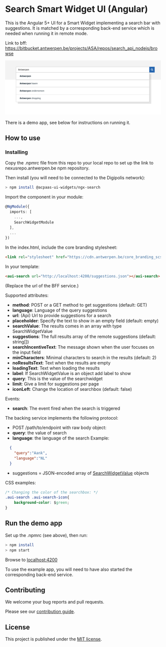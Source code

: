 # Search Smart Widget UI (Angular)

This is the Angular 5+ UI for a Smart Widget implementing a search bar with suggestions. It is matched by a corresponding back-end service which is needed when running it in remote mode.

Link to bff: https://bitbucket.antwerpen.be/projects/ASA/repos/search_api_nodejs/browse

![screenshot](example.png)

There is a demo app, see below for instructions on running it.

## How to use

### Installing

Copy the .npmrc file from this repo to your local repo to set up the link to nexusrepo.antwerpen.be npm repository.

Then install (you will need to be connected to the Digipolis network):

```sh
> npm install @acpaas-ui-widgets/ngx-search
```

Import the component in your module:

```ts
@NgModule({
  imports: [
    ...,
    SearchWidgetModule
  ],
  ...
})
```

In the index.html, include the core branding stylesheet:

```html
<link rel="stylesheet" href="https://cdn.antwerpen.be/core_branding_scss/2.0.1/main.min.css">
```

In your template:

```html
<aui-search url="http://localhost:4200/suggestions.json"></aui-search>
```
(Replace the url of the BFF service.)


Supported attributes:
- **method**: POST or a GET method to get suggestions (default: GET)
- **language**: Language of the query suggestions
- **url**: (Api) Url to provide suggestions for a search
- **placeholder**: Specify the text to show in an empty field (default: empty)
- **searchValue**: The results comes in an array with type SearchWidgetValue
- **suggestions**: The full results array of the remote suggestions (default: string[])
- **searchIncentiveText**: The message shown when the user focuses on the input field
- **minCharacters**: Minimal characters to search in the results (default: 2)
- **noResultsText**: Text when the results are empty
- **loadingText**: Text when loading the results
- **label**: If SearchWidgetValue is an object add label to show
- **query**: This is the value of the searchwidget
- **limit**: Give a limit for suggestions per page
- **iconLeft**: Change the location of searchbox (default: false)

Events:
- **search**:  The event fired when the search is triggered


The backing service implements the following protocol:

- POST /path/to/endpoint with raw body object:
- **query**: the value of search
- **language**: the language of the search
Example: 
```json
  {
    "query":"Aank",
    "language":"NL" 
  }
```
- suggestions = JSON-encoded array of [SearchWidgetValue](src/search-widget/search-widget.types.ts) objects


CSS examples:

```css
/* Changing the color of the searchbox: */
.aui-search .aui-search-icon{
    background-color: $green;
} 
```

## Run the demo app

Set up the .npmrc (see above), then run:

```sh
> npm install
> npm start
```

Browse to [localhost:4200](http://localhost:4200)

To use the example app, you will need to have also started the corresponding back-end service.

## Contributing

We welcome your bug reports and pull requests.

Please see our [contribution guide](CONTRIBUTING.md).

## License

This project is published under the [MIT license](LICENSE.md).

